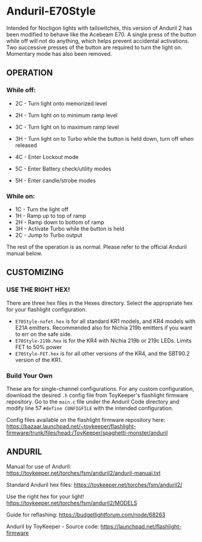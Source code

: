 # Anduril-E70Style

Intended for Noctigon lights with tailswitches, this version of Anduril 2 has been modified to behave like the Acebeam E70. A single press of the button while off will not do anything, which helps prevent accidental activations. Two successive presses of the button are required to turn the light on. Momentary mode has also been removed.

## OPERATION

### While off:
- 2C - Turn light onto memorized level
- 2H - Turn light on to minimum ramp level
- 3C - Turn light on to maximum ramp level
- 3H - Turn light on to Turbo while the button is held down, turn off when released

- 4C - Enter Lockout mode
- 5C - Enter Battery check/utility modes
- 5H - Enter candle/strobe modes

### While on:
- 1C - Turn the light off
- 1H - Ramp up to top of ramp
- 2H - Ramp down to bottom of ramp
- 3H - Activate Turbo while the button is held
- 2C - Jump to Turbo output

The rest of the operation is as normal. Please refer to the official Anduril manual below.

## CUSTOMIZING

### USE THE RIGHT HEX!
There are three hex files in the Hexes directory. Select the appropriate hex for your flashlight configuration.
- `E70Style-nofet.hex` is for all standard KR1 models, and KR4 models with E21A emitters. Recommended also for Nichia 219b emitters if you want to err on the safe side.
- `E70Style-219b.hex` is for the KR4 with Nichia 219b or 219c LEDs. Limits FET to 50% power
- `E70Style-FET.hex` is for all other versions of the KR4, and the SBT90.2 version of the KR1.

### Build Your Own
These are for single-channel configurations. For any custom configuration, download the desired `.h` config file from ToyKeeper's flashlight firmware repository. Go to the `main.c` file under the Anduril Code directory and modify line 57 `#define CONFIGFILE` with the intended configuration.

Config files available on the flashlight firmware repository here: https://bazaar.launchpad.net/~toykeeper/flashlight-firmware/trunk/files/head:/ToyKeeper/spaghetti-monster/anduril

## ANDURIL

Manual for use of Anduril:
https://toykeeper.net/torches/fsm/anduril2/anduril-manual.txt

Standard Anduril hex files: https://toykeeper.net/torches/fsm/anduril2/

Use the right hex for your light! 
https://toykeeper.net/torches/fsm/anduril2/MODELS

Guide for reflashing: https://budgetlightforum.com/node/68263


Anduril by ToyKeeper - Source code: https://launchpad.net/flashlight-firmware
